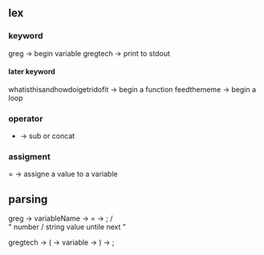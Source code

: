 ## lex
### keyword

greg -> begin variable
gregtech -> print to stdout


#### later keyword
whatisthisandhowdoigetridofit -> begin a function
feedthememe -> begin a loop

### operator
+ -> sub or concat

### assigment
= -> assigne a value to a variable

## parsing
greg -> variableName -> =                       -> ;
                       / \
		              "   number
					 /
			     string value untile next "

gregtech -> ( -> variable -> ) -> ;